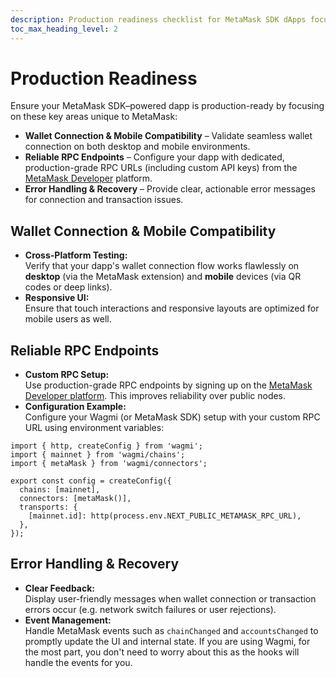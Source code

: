 ```yaml
---
description: Production readiness checklist for MetaMask SDK dApps focusing on MetaMask-specific wallet connection, reliable RPC endpoint configuration, and error handling.
toc_max_heading_level: 2
---
```


# Production Readiness

Ensure your MetaMask SDK–powered dapp is production-ready by focusing on these key areas unique to MetaMask:

- **Wallet Connection &amp; Mobile Compatibility** – Validate seamless wallet connection on both desktop and mobile environments.
- **Reliable RPC Endpoints** – Configure your dapp with dedicated, production-grade RPC URLs (including custom API keys) from the [MetaMask Developer](https://developer.metamask.io/) platform.
- **Error Handling &amp; Recovery** – Provide clear, actionable error messages for connection and transaction issues.

## Wallet Connection &amp; Mobile Compatibility

- **Cross-Platform Testing:**  
  Verify that your dapp's wallet connection flow works flawlessly on **desktop** (via the MetaMask extension) and **mobile** devices (via QR codes or deep links).  
- **Responsive UI:**  
  Ensure that touch interactions and responsive layouts are optimized for mobile users as well.

## Reliable RPC Endpoints

- **Custom RPC Setup:**  
  Use production-grade RPC endpoints by signing up on the [MetaMask Developer platform](https://developer.metamask.io/). This improves reliability over public nodes.
- **Configuration Example:**  
  Configure your Wagmi (or MetaMask SDK) setup with your custom RPC URL using environment variables:

```tsx title="Configure Custom RPC Endpoint"
import { http, createConfig } from 'wagmi';
import { mainnet } from 'wagmi/chains';
import { metaMask } from 'wagmi/connectors';

export const config = createConfig({
  chains: [mainnet],
  connectors: [metaMask()],
  transports: {
    [mainnet.id]: http(process.env.NEXT_PUBLIC_METAMASK_RPC_URL),
  },
});
```


## Error Handling & Recovery

- **Clear Feedback:**  
  Display user-friendly messages when wallet connection or transaction errors occur (e.g. network switch failures or user rejections).
- **Event Management:**  
  Handle MetaMask events such as `chainChanged` and `accountsChanged` to promptly update the UI and internal state. If you are using Wagmi, for the most part, you don't need to worry about this as the hooks will handle the events for you.

